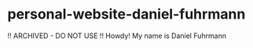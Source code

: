 # personal-website-daniel-fuhrmann
!! ARCHIVED - DO NOT USE !!
Howdy! My name is Daniel Fuhrmann
 
 
